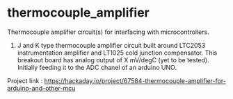 # thermocouple_amplifier
Thermocouple amplifier circuit(s) for interfacing with microcontrollers. 

1. J and K type thermocouple amplifier circuit built around LTC2053 instrumentation amplifier and LT1025 cold junction compensator.
   This breakout board has analog output of X mV/degC (yet to be tested). Initially feeding it to the ADC chanel of an arduino UNO.

Project link : https://hackaday.io/project/67584-thermocouple-amplifier-for-arduino-and-other-mcu
